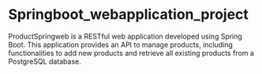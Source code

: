 # Springboot_webapplication_project
ProductSpringweb is a RESTful web application developed using Spring Boot. This application provides an API to manage products, including functionalities to add new products and retrieve all existing products from a PostgreSQL database.
